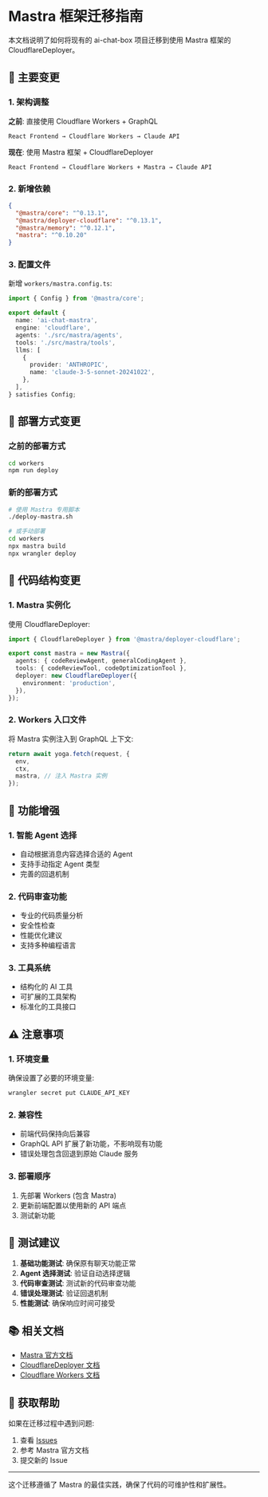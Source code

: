 # Mastra 框架迁移指南

本文档说明了如何将现有的 ai-chat-box 项目迁移到使用 Mastra 框架的 CloudflareDeployer。

## 🔄 主要变更

### 1. 架构调整

**之前**: 直接使用 Cloudflare Workers + GraphQL
```
React Frontend → Cloudflare Workers → Claude API
```

**现在**: 使用 Mastra 框架 + CloudflareDeployer
```
React Frontend → Cloudflare Workers + Mastra → Claude API
```

### 2. 新增依赖

```json
{
  "@mastra/core": "^0.13.1",
  "@mastra/deployer-cloudflare": "^0.13.1",
  "@mastra/memory": "^0.12.1",
  "mastra": "^0.10.20"
}
```

### 3. 配置文件

新增 `workers/mastra.config.ts`:
```typescript
import { Config } from '@mastra/core';

export default {
  name: 'ai-chat-mastra',
  engine: 'cloudflare',
  agents: './src/mastra/agents',
  tools: './src/mastra/tools',
  llms: [
    {
      provider: 'ANTHROPIC',
      name: 'claude-3-5-sonnet-20241022',
    },
  ],
} satisfies Config;
```

## 🚀 部署方式变更

### 之前的部署方式
```bash
cd workers
npm run deploy
```

### 新的部署方式
```bash
# 使用 Mastra 专用脚本
./deploy-mastra.sh

# 或手动部署
cd workers
npx mastra build
npx wrangler deploy
```

## 🔧 代码结构变更

### 1. Mastra 实例化

使用 CloudflareDeployer:
```typescript
import { CloudflareDeployer } from '@mastra/deployer-cloudflare';

export const mastra = new Mastra({
  agents: { codeReviewAgent, generalCodingAgent },
  tools: { codeReviewTool, codeOptimizationTool },
  deployer: new CloudflareDeployer({
    environment: 'production',
  }),
});
```

### 2. Workers 入口文件

将 Mastra 实例注入到 GraphQL 上下文:
```typescript
return await yoga.fetch(request, {
  env,
  ctx,
  mastra, // 注入 Mastra 实例
});
```

## 🎯 功能增强

### 1. 智能 Agent 选择
- 自动根据消息内容选择合适的 Agent
- 支持手动指定 Agent 类型
- 完善的回退机制

### 2. 代码审查功能
- 专业的代码质量分析
- 安全性检查
- 性能优化建议
- 支持多种编程语言

### 3. 工具系统
- 结构化的 AI 工具
- 可扩展的工具架构
- 标准化的工具接口

## ⚠️ 注意事项

### 1. 环境变量
确保设置了必要的环境变量:
```bash
wrangler secret put CLAUDE_API_KEY
```

### 2. 兼容性
- 前端代码保持向后兼容
- GraphQL API 扩展了新功能，不影响现有功能
- 错误处理包含回退到原始 Claude 服务

### 3. 部署顺序
1. 先部署 Workers (包含 Mastra)
2. 更新前端配置以使用新的 API 端点
3. 测试新功能

## 🧪 测试建议

1. **基础功能测试**: 确保原有聊天功能正常
2. **Agent 选择测试**: 验证自动选择逻辑
3. **代码审查测试**: 测试新的代码审查功能
4. **错误处理测试**: 验证回退机制
5. **性能测试**: 确保响应时间可接受

## 📚 相关文档

- [Mastra 官方文档](https://docs.mastra.ai)
- [CloudflareDeployer 文档](https://docs.mastra.ai/deployers/cloudflare)
- [Cloudflare Workers 文档](https://developers.cloudflare.com/workers/)

## 🤝 获取帮助

如果在迁移过程中遇到问题:
1. 查看 [Issues](https://github.com/limuran/ai-chat-box/issues)
2. 参考 Mastra 官方文档
3. 提交新的 Issue

---

这个迁移遵循了 Mastra 的最佳实践，确保了代码的可维护性和扩展性。
